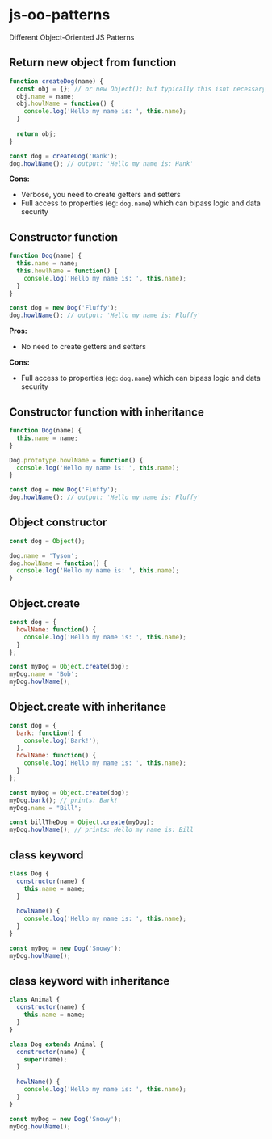 # js-oo-patterns
Different Object-Oriented JS Patterns

## Return new object from function

```javascript
function createDog(name) {
  const obj = {}; // or new Object(); but typically this isnt necessary
  obj.name = name;
  obj.howlName = function() {
    console.log('Hello my name is: ', this.name);
  }
  
  return obj;
}

const dog = createDog('Hank');
dog.howlName(); // output: 'Hello my name is: Hank'
```

**Cons:**
* Verbose, you need to create getters and setters
* Full access to properties (eg: `dog.name`) which can bipass logic and data security


## Constructor function

```javascript
function Dog(name) {
  this.name = name;
  this.howlName = function() {
    console.log('Hello my name is: ', this.name);
  }
}

const dog = new Dog('Fluffy');
dog.howlName(); // output: 'Hello my name is: Fluffy'
```

**Pros:**
* No need to create getters and setters

**Cons:**
* Full access to properties (eg: `dog.name`) which can bipass logic and data security


## Constructor function with inheritance

```javascript
function Dog(name) {
  this.name = name;
}

Dog.prototype.howlName = function() {
  console.log('Hello my name is: ', this.name);
}

const dog = new Dog('Fluffy');
dog.howlName(); // output: 'Hello my name is: Fluffy'
```

## Object constructor

```javascript
const dog = Object();

dog.name = 'Tyson';
dog.howlName = function() {
  console.log('Hello my name is: ', this.name);
}
```

## Object.create

```javascript
const dog = {
  howlName: function() {
    console.log('Hello my name is: ', this.name);
  }
};

const myDog = Object.create(dog);
myDog.name = 'Bob';
myDog.howlName();
```

## Object.create with inheritance

```javascript
const dog = {
  bark: function() {
    console.log('Bark!');
  },
  howlName: function() {
    console.log('Hello my name is: ', this.name);
  }
};

const myDog = Object.create(dog);
myDog.bark(); // prints: Bark!
myDog.name = "Bill";

const billTheDog = Object.create(myDog);
myDog.howlName(); // prints: Hello my name is: Bill
```

## class keyword

```javascript
class Dog {
  constructor(name) {
    this.name = name;
  }
  
  howlName() {
    console.log('Hello my name is: ', this.name);
  }
}

const myDog = new Dog('Snowy');
myDog.howlName();
```

## class keyword with inheritance

```javascript
class Animal {
  constructor(name) {
    this.name = name;
  }
}

class Dog extends Animal {
  constructor(name) {
    super(name);
  }
  
  howlName() {
    console.log('Hello my name is: ', this.name);
  }
}

const myDog = new Dog('Snowy');
myDog.howlName();
```
